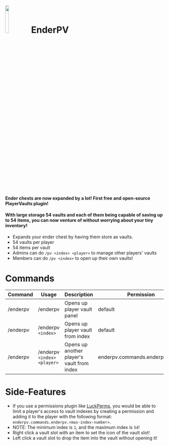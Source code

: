<h1>
  <image src="/assets/image/icon.png" style="width: 15%;" />
  EnderPV
</h1>

#### Ender chests are now expanded by a lot! First free and open-source PlayerVaults plugin!
#### With large storage 54 vaults and each of them being capable of saving up to 54 items, you can now venture of without worrying about your tiny inventory!

- Expands your ender chest by having them store as vaults.
- 54 vaults per player
- 54 items per vault
- Admins can do `/pv <index> <player>` to manage other players' vaults
- Members can do `/pv <index>` to open up their own vaults!

# Commands
| Command  | Usage                        | Description                                | Permission                       | Aliases                        |
|----------|------------------------------|--------------------------------------------|----------------------------------|--------------------------------|
| /enderpv | /enderpv                     | Opens up player vault panel                | default                          | /pv, /endervault, /playervault |
| /enderpv | /enderpv `<index>`           | Opens up player vault from index           | default                          | /pv, /endervault, /playervault |
| /enderpv | /enderpv `<index>` `<player>`| Opens up another player's vault from index | enderpv.commands.enderpv.viewall | /pv, /endervault, /playervault |

# Side-Features
- If you use a permissions plugin like [LuckPerms](https://luckperms.net/download), you would be able to limit a player's access to vault indexes by creating a permission and adding it to the player with the following format: `enderpv.commands.enderpv.<max-index-number>`.
- NOTE: The minimum index is `1`, and the maximum index is `54`!
- Right click a vault slot with an item to set the icon of the vault slot!
- Left click a vault slot to drop the item into the vault without opening it!

